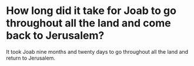 # How long did it take for Joab to go throughout all the land and come back to Jerusalem?

It took Joab nine months and twenty days to go throughout all the land and return to Jerusalem.

